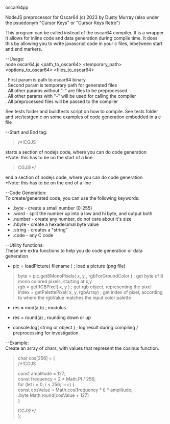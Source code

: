 oscar64pp

NodeJS preprocessor for Oscar64
(c) 2023 by Dusty Murray (also under the psuedonym "Cursor Keys" or "Cursor Keys Retro")

This program can be called instead of the oscar64 compiler.
It is a wrapper.  It allows for inline code and data generation during compile time.
It does this by allowing you to write javascript code in your c files, inbetween start and end markers.
 
--Usage:  
node oscar64.js <path_to_oscar64> <temporary_path> <options_to_oscar64> <files_to_oscar64>

. First param is path to oscar64 binary  
. Second param is temporary path for generated files  
. All other params without "-" are files to be preprocessed  
. All other params with "-" will be used for calling the compiler  
. All preprocessed files will be passed to the compiler  

See tests folder and buildtests script on how to compile.
See tests folder and src/testgen.c on some examples of code generation embedded in a c file

--Start and End tag:  
>/*!CGJS

starts a section of nodejs code, where you can do code generation  
*Note: this has to be on the start of a line  
>CGJS!\*/

end a section of nodejs code, where you can do code generation  
*Note: this has to be on the end of a line  

--Code Generation:  
To create/generated code, you can use the following keywords:  
* .byte     - create a small number (0-255)  
* .word     - split the number up into a low and hi byte, and output both  
* .number   - create any number, do not care about it's size  
* .hbyte    - create a hexadecimal byte value  
* .string   - creates a "string"    
* .code     - any C code  
  
--Utility functions:  
These are extra functions to help you do code generation or data generation  

* pic = loadPicture( filename )  ; load a picture (png file)  
> byte = pic.get8MonoPixels( x, y , rgbForGroundColor )   ; get byte of 8 mono colored pixels, starting at x,y    
> rgb = getRGBPixel( x, y )                               ; get rgb object, representing the pixel    
> index = getPalettePixel( x, y, rgbArray)                ; get index of pixel, according to where the rgbValue matches the input color palette    
  
* res = mod(a,b)                                        ; modulus    
* res = round(a)                                        ; rounding down or up  
  
* console.log( string or object )                       ; log result during compiling / preprocessing for investigation  
  
--Example:  
Create an array of chars, with values that represent the cosinus function.  
  
>char cos[256] = {  
>/*!CGJS  
>  
>  const amplitude = 127;   
>  const frequency = 2 * Math.PI / 256;   
>  for (let i = 0; i < 256; i++) {  
>    const cosValue = Math.cos(frequency * i) * amplitude;  
>    .byte Math.round(cosValue + 127)  
>  }  
>  
>CGJS!*/  
>};  
